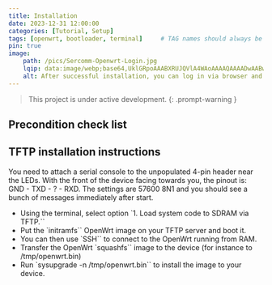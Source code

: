 ```yaml
---
title: Installation
date: 2023-12-31 12:00:00
categories: [Tutorial, Setup]
tags: [openwrt, bootloader, terminal]     # TAG names should always be lowercase
pin: true
image:
    path: /pics/Sercomm-Openwrt-Login.jpg
    lqip: data:image/webp;base64,UklGRpoAAABXRUJQVlA4WAoAAAAQAAAADwAABwAAQUxQSDIAAAARL0AmbZurmr57yyIiqE8oiG0bejIYEQTgqiDA9vqnsUSI6H+oAERp2HZ65qP/VIAWAFZQOCBCAAAA8AEAnQEqEAAIAAVAfCWkAALp8sF8rgRgAP7o9FDvMCkMde9PK7euH5M1m6VWoDXf2FkP3BqV0ZYbO6NA/VFIAAAA
    alt: After successful installation, you can log in via browser and configure the NA502(s) gateway.
---
```


>This project is  under active development.
{: .prompt-warning }

## Precondition check list

## TFTP installation instructions
You need to attach a serial console to the unpopulated 4-pin header near the LEDs. With the front of the device facing towards you, the pinout is: GND - TXD - ? - RXD. The settings are 57600 8N1 and you should see a bunch of messages immediately after start.

- Using the terminal, select option `1. Load system code to SDRAM via TFTP.``
- Put the `initramfs`` OpenWrt image on your TFTP server and boot it.
- You can then use `SSH`` to connect to the OpenWrt running from RAM.
- Transfer the OpenWrt `squashfs`` image to the device (for instance to /tmp/openwrt.bin)
- Run `sysupgrade -n /tmp/openwrt.bin`` to install the image to your device.
